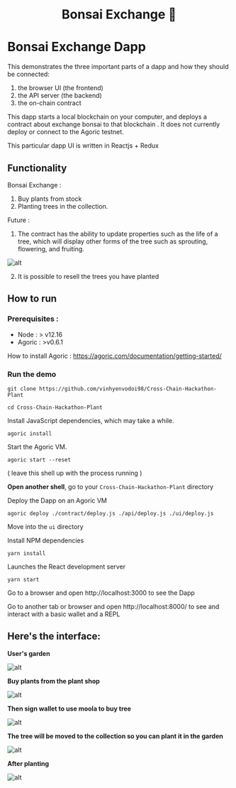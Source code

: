 <h1  align="center">Bonsai Exchange 👋</h1>

# Bonsai Exchange Dapp
This demonstrates the three important parts of
a dapp and how they should be connected:
1. the browser UI (the frontend)
2. the API server (the backend)
3. the on-chain contract

This dapp starts a local blockchain on your computer, and deploys a contract about exchange bonsai to that blockchain .  It does not currently deploy or connect to the Agoric testnet.

This particular dapp UI is written in Reactjs + Redux

## Functionality

Bonsai Exchange :

1. Buy plants from stock
2. Planting trees in the collection.

Future :

1. The contract has the ability to update properties such as the life of a tree, which will display other forms of the tree such as sprouting, flowering, and fruiting.

![alt](https://github.com/vinhyenvodoi98/Cross-Chain-Hackathon-Plant/blob/master/images/growing.png)

2. It is possible to resell the trees you have planted

## How to run

### Prerequisites :

* Node : > v12.16
* Agoric : >v0.6.1

How to install Agoric : https://agoric.com/documentation/getting-started/


### Run the demo

```
git clone https://github.com/vinhyenvodoi98/Cross-Chain-Hackathon-Plant

cd Cross-Chain-Hackathon-Plant
```
Install JavaScript dependencies, which may take a while.

```
agoric install
```
Start the Agoric VM.
```
agoric start --reset
```
( leave this shell up with the process running )

**Open another shell**, go to your `Cross-Chain-Hackathon-Plant` directory

Deploy the Dapp on an Agoric VM
```
agoric deploy ./contract/deploy.js ./api/deploy.js ./ui/deploy.js
```

Move into the `ui` directory

Install NPM dependencies
```
yarn install
```
Launches the React development server
```
yarn start
```

Go to a browser and open http://localhost:3000 to see the Dapp

Go to another tab or browser and open http://localhost:8000/ to see and interact with a basic wallet and a REPL

## Here's the interface:

**User's garden**

![alt](https://github.com/vinhyenvodoi98/Cross-Chain-Hackathon-Plant/blob/master/images/garden.png)

**Buy plants from the plant shop**

![alt](https://github.com/vinhyenvodoi98/Cross-Chain-Hackathon-Plant/blob/master/images/plantshop.png)


**Then sign wallet to use moola to buy tree**

![alt](https://github.com/vinhyenvodoi98/Cross-Chain-Hackathon-Plant/blob/master/images/sign.png)


**The tree will be moved to the collection so you can plant it in the garden**

![alt](https://github.com/vinhyenvodoi98/Cross-Chain-Hackathon-Plant/blob/master/images/collection.png)

**After planting**

![alt](https://github.com/vinhyenvodoi98/Cross-Chain-Hackathon-Plant/blob/master/images/planted.png)